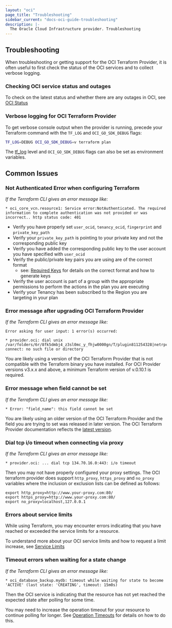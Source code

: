 ```yaml
---
layout: "oci"
page_title: "Troubleshooting"
sidebar_current: "docs-oci-guide-troubleshooting"
description: |-
  The Oracle Cloud Infrastructure provider. Troubleshooting
---
```


## Troubleshooting

When troubleshooting or getting support for the OCI Terraform Provider, it is often useful to first check the status of the OCI services and to collect verbose logging.


### Checking OCI service status and outages

To check on the latest status and whether there are any outages in OCI, see [OCI Status](https://ocistatus.oraclecloud.com/)


### Verbose logging for OCI Terraform Provider

To get verbose console output when the provider is running, precede your Terraform command with the `TF_LOG` and `OCI_GO_SDK_DEBUG` flags:

```sh
TF_LOG=DEBUG OCI_GO_SDK_DEBUG=v terraform plan
```

The [tf_log](https://www.terraform.io/docs/internals/debugging.html) level and `OCI_GO_SDK_DEBUG` flags can also be set as environment variables.


## Common Issues

### Not Authenticated Error when configuring Terraform

_If the Terraform CLI gives an error message like:_

```
* oci_core_vcn.resource1: Service error:NotAuthenticated. The required information to complete authentication was not provided or was incorrect.. http status code: 401
```

* Verify you have properly set `user_ocid`, `tenancy_ocid`, `fingerprint` and `private_key_path` 
* Verify your `private_key_path` is pointing to your private key and not the corresponding public key
* Verify you have added the corresponding public key to the user account you have specified with `user_ocid`
* Verify the public/private key pairs you are using are of the correct format
  * see: [Required Keys](https://docs.cloud.oracle.com/iaas/Content/API/Concepts/apisigningkey.htm) for details on the correct format and how to generate keys
* Verify the user account is part of a group with the appropriate permissions to perform the actions in the plan you are executing
* Verify your Tenancy has been subscribed to the Region you are targeting in your plan


### Error message after upgrading OCI Terraform Provider

_If the Terraform CLI gives an error message like:_

```
Error asking for user input: 1 error(s) occurred:
 
* provider.oci: dial unix /var/folders/6r/8fk5dmbj4_z3sl0mc_y_fhjw0000gn/T/plugin811254328|netrpc: connect: no such file or directory
```

You are likely using a version of the OCI Terraform Provider that is not compatible with the Terraform binary you have 
installed. For OCI Provider versions v3.x.x and above, a minimum Terraform version of v.0.10.1 is required. 

### Error message when field cannot be set

_If the Terraform CLI gives an error message like:_

``` 
* Error: "field_name": this field cannot be set
```

You are likely using an older version of the OCI Terraform Provider and the field you are trying to set was released in later version. The OCI Terraform Provider documentation reflects the [latest version](https://github.com/terraform-providers/terraform-provider-oci/releases).


### Dial tcp i/o timeout when connecting via proxy

_If the Terraform CLI gives an error message like:_

```
* provider.oci: ... dial tcp 134.70.16.0:443: i/o timeout
```

Then you may not have properly configured your proxy settings. The OCI terraform provider does support `http_proxy`, `https_proxy` and `no_proxy` variables where the inclusion or exclusion lists can be defined as follows:

```
export http_proxy=http://www.your-proxy.com:80/
export https_proxy=http://www.your-proxy.com:80/
export no_proxy=localhost,127.0.0.1
```


### Errors about service limits

While using Terraform, you may encounter errors indicating that you have reached or exceeded the service limits for a resource.

To understand more about your OCI service limits and how to request a limit increase, see [Service Limits](https://docs.cloud.oracle.com/iaas/Content/General/Concepts/servicelimits.htm)


### Timeout errors when waiting for a state change

_If the Terraform CLI gives an error message like:_

```
* oci_database_backup.mydb: timeout while waiting for state to become 'ACTIVE' (last state: 'CREATING', timeout: 15m0s)
```

Then the OCI service is indicating that the resource has not yet reached the expected state after polling for some time.

You may need to increase the operation timeout for your resource to continue polling for longer. See [Operation Timeouts](https://www.terraform.io/docs/configuration/resources.html#operation-timeouts) for details on how to do this.

 